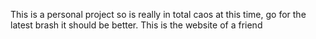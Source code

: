 This is a personal project so is really in total caos at this time, go for the latest brash it should be better.
This is the website of a friend
